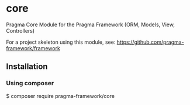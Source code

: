 # core

Pragma Core Module for the Pragma Framework (ORM, Models, View, Controllers)

For a project skeleton using this module, see: https://github.com/pragma-framework/framework

## Installation

### Using composer

  $ composer require pragma-framework/core
